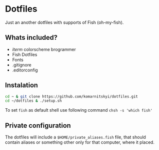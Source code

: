# Dotfiles
Just an another dotfiles with supports of Fish (oh-my-fish).

## Whats included?
* *iterm* colorscheme brogrammer  
* Fish Dotfiles
* Fonts
* .gitignore
* .editorconfig

## Instalation
```bash
cd ~ & git clone https://github.com/komarnitskyi/dotfiles.git
cd ~/dotfiles & ./setup.sh
```
To set `fish` as default shell use following command `chsh -s 'which fish'`

## Private configuration
The dotfiles will include a `$HOME/private_aliases.fish` file, that should
contain aliases or something other only for that computer, where it placed.
